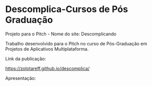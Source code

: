 # Descomplica-Cursos de Pós Graduação
Projeto para o Pitch - Nome do site: Descomplicando

Trabalho desenvolvido para o Pitch no curso de Pós-Graduação em Projetos de Aplicativos Multiplataforma.

Link da publicação: 

https://zolotareff.github.io/descomplica/


Apresentação:

